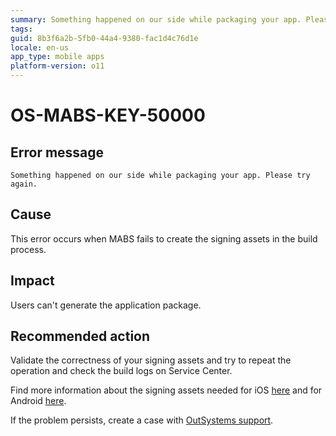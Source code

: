 ```yaml
---
summary: Something happened on our side while packaging your app. Please try again.
tags:
guid: 8b3f6a2b-5fb0-44a4-9380-fac1d4c76d1e
locale: en-us
app_type: mobile apps
platform-version: o11
---
```


# OS-MABS-KEY-50000

## Error message

`Something happened on our side while packaging your app. Please try again.`

## Cause

This error occurs when MABS fails to create the signing assets in the build process.

## Impact

Users can't generate the application package.

## Recommended action
Validate the correctness of your signing assets and try to repeat the operation and check the build logs on Service Center.

Find more information about the signing assets needed for iOS [here](https://success.outsystems.com/Documentation/11/Delivering_Mobile_Apps/Generate_and_Distribute_Your_Mobile_App/More_Information_on_Generating_and_Distributing_Mobile_Apps#for-ios) and for Android [here](https://success.outsystems.com/Documentation/11/Delivering_Mobile_Apps/Generate_and_Distribute_Your_Mobile_App/More_Information_on_Generating_and_Distributing_Mobile_Apps#for-android).

If the problem persists, create a case with [OutSystems support](https://www.outsystems.com/support/portal/open-support-case?ErrorCode=OS-MABS-KEY-50000).
